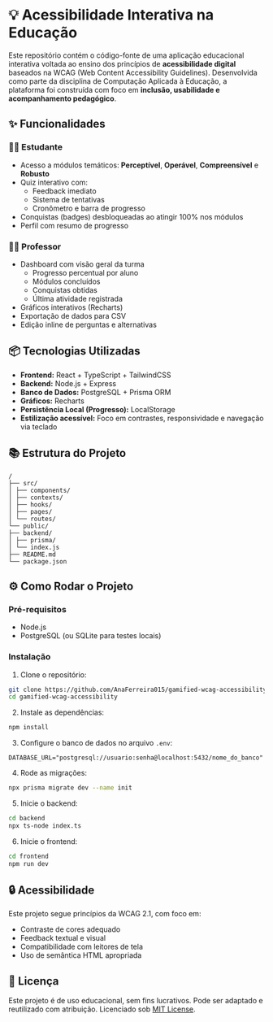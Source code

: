 # 💡 Acessibilidade Interativa na Educação

Este repositório contém o código-fonte de uma aplicação educacional interativa voltada ao ensino dos princípios de **acessibilidade digital** baseados na WCAG (Web Content Accessibility Guidelines). Desenvolvida como parte da disciplina de Computação Aplicada à Educação, a plataforma foi construída com foco em **inclusão, usabilidade e acompanhamento pedagógico**.

## ✨ Funcionalidades

### 👩‍🎓 Estudante
- Acesso a módulos temáticos: **Perceptível**, **Operável**, **Compreensível** e **Robusto**
- Quiz interativo com:
  - Feedback imediato
  - Sistema de tentativas
  - Cronômetro e barra de progresso
- Conquistas (badges) desbloqueadas ao atingir 100% nos módulos
- Perfil com resumo de progresso

### 👩‍🏫 Professor
- Dashboard com visão geral da turma
  - Progresso percentual por aluno
  - Módulos concluídos
  - Conquistas obtidas
  - Última atividade registrada
- Gráficos interativos (Recharts)
- Exportação de dados para CSV
- Edição inline de perguntas e alternativas

## 📦 Tecnologias Utilizadas

- **Frontend:** React + TypeScript + TailwindCSS
- **Backend:** Node.js + Express
- **Banco de Dados:** PostgreSQL + Prisma ORM
- **Gráficos:** Recharts
- **Persistência Local (Progresso):** LocalStorage
- **Estilização acessível:** Foco em contrastes, responsividade e navegação via teclado

## 📚 Estrutura do Projeto

```
/
├── src/
│ ├── components/
│ ├── contexts/
│ ├── hooks/
│ ├── pages/
│ └── routes/
└── public/
├── backend/
│ ├── prisma/
│ └── index.js
├── README.md
└── package.json
```

## ⚙️ Como Rodar o Projeto

### Pré-requisitos
- Node.js
- PostgreSQL (ou SQLite para testes locais)

### Instalação

1. Clone o repositório:
```bash
git clone https://github.com/AnaFerreira015/gamified-wcag-accessibility.git
cd gamified-wcag-accessibility
```

2. Instale as dependências:
```bash
npm install
```

3. Configure o banco de dados no arquivo `.env`:
```env
DATABASE_URL="postgresql://usuario:senha@localhost:5432/nome_do_banco"
```

4. Rode as migrações:
```bash
npx prisma migrate dev --name init
```

5. Inicie o backend:
```bash
cd backend
npx ts-node index.ts
```

6. Inicie o frontend:
```bash
cd frontend
npm run dev
```

## 🔒 Acessibilidade

Este projeto segue princípios da WCAG 2.1, com foco em:
- Contraste de cores adequado
- Feedback textual e visual
- Compatibilidade com leitores de tela
- Uso de semântica HTML apropriada

## 📄 Licença

Este projeto é de uso educacional, sem fins lucrativos. Pode ser adaptado e reutilizado com atribuição. Licenciado sob [MIT License](LICENSE).
